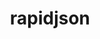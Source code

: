 ---
title: "rapidjson"
layout: cache
categories: [package, develop]
meta: {"compilers": ["gcc@11.4.0"], "num_specs": 11, "num_specs_by_stack": {"hep": 11, "root": 11}, "oss": ["ubuntu22.04"], "platforms": ["linux"], "stacks": ["hep", "root"], "targets": ["x86_64_v3"], "versions": ["1.2.0-2024-08-16"]}
spec_details: [{"compiler": "gcc@11.4.0", "hash": "7kqd2wtuzqxo4ggts5vxym5xvvq2dwg4", "os": "ubuntu22.04", "platform": "linux", "size": "-", "stacks": ["hep", "root"], "target": "x86_64_v3", "variants": ["build_system=cmake", "build_type=Release", "~doc", "generator=make", "~ipo", "patches:=ee123c7"], "versions": ["1.2.0-2024-08-16"]}, {"compiler": "gcc@11.4.0", "hash": "a6gxaqcddushcpoockbeidly3l3htg2u", "os": "ubuntu22.04", "platform": "linux", "size": "-", "stacks": ["hep", "root"], "target": "x86_64_v3", "variants": ["build_system=cmake", "build_type=Release", "~doc", "generator=make", "~ipo", "patches:=ee123c7"], "versions": ["1.2.0-2024-08-16"]}, {"compiler": "gcc@11.4.0", "hash": "aqc5rhr3vjgeljcnu4fsw2n6pvi3jshe", "os": "ubuntu22.04", "platform": "linux", "size": "-", "stacks": ["hep", "root"], "target": "x86_64_v3", "variants": ["build_system=cmake", "build_type=Release", "~doc", "generator=make", "~ipo", "patches:=ee123c7"], "versions": ["1.2.0-2024-08-16"]}, {"compiler": "gcc@11.4.0", "hash": "b52ftzsyhms23cco5hc3fn2ylnxcfpic", "os": "ubuntu22.04", "platform": "linux", "size": "-", "stacks": ["hep", "root"], "target": "x86_64_v3", "variants": ["build_system=cmake", "build_type=Release", "~doc", "generator=make", "~ipo", "patches:=ee123c7"], "versions": ["1.2.0-2024-08-16"]}, {"compiler": "gcc@11.4.0", "hash": "fpdevtmbvo54qbn6m34yfwh3ghimrvxf", "os": "ubuntu22.04", "platform": "linux", "size": "-", "stacks": ["hep", "root"], "target": "x86_64_v3", "variants": ["build_system=cmake", "build_type=Release", "~doc", "generator=make", "~ipo", "patches:=ee123c7"], "versions": ["1.2.0-2024-08-16"]}, {"compiler": "gcc@11.4.0", "hash": "jddnhnwsawtzbwtqjixcfeccwesr4j24", "os": "ubuntu22.04", "platform": "linux", "size": "-", "stacks": ["hep", "root"], "target": "x86_64_v3", "variants": ["build_system=cmake", "build_type=Release", "~doc", "generator=make", "~ipo", "patches:=ee123c7"], "versions": ["1.2.0-2024-08-16"]}, {"compiler": "gcc@11.4.0", "hash": "kp2cs5mjqeysi7bcufqnwq6ejqtushos", "os": "ubuntu22.04", "platform": "linux", "size": "-", "stacks": ["hep", "root"], "target": "x86_64_v3", "variants": ["build_system=cmake", "build_type=Release", "~doc", "generator=make", "~ipo", "patches:=ee123c7"], "versions": ["1.2.0-2024-08-16"]}, {"compiler": "gcc@11.4.0", "hash": "m4dqhovtpjqcdgrckmpegtlevdqjcq5t", "os": "ubuntu22.04", "platform": "linux", "size": "-", "stacks": ["hep", "root"], "target": "x86_64_v3", "variants": ["build_system=cmake", "build_type=Release", "~doc", "generator=make", "~ipo", "patches:=ee123c7"], "versions": ["1.2.0-2024-08-16"]}, {"compiler": "gcc@11.4.0", "hash": "mad6xaepkeg2f3ke5dol6isowcle4iw5", "os": "ubuntu22.04", "platform": "linux", "size": "-", "stacks": ["hep", "root"], "target": "x86_64_v3", "variants": ["build_system=cmake", "build_type=Release", "~doc", "generator=make", "~ipo", "patches:=ee123c7"], "versions": ["1.2.0-2024-08-16"]}, {"compiler": "gcc@11.4.0", "hash": "pkmn65glemouqwfit5mw45rlon2dpawz", "os": "ubuntu22.04", "platform": "linux", "size": "-", "stacks": ["hep", "root"], "target": "x86_64_v3", "variants": ["build_system=cmake", "build_type=Release", "~doc", "generator=make", "~ipo", "patches:=ee123c7"], "versions": ["1.2.0-2024-08-16"]}, {"compiler": "gcc@11.4.0", "hash": "zkdjnwlw6fi32375utt3mnhcjwrdt3xk", "os": "ubuntu22.04", "platform": "linux", "size": "-", "stacks": ["hep", "root"], "target": "x86_64_v3", "variants": ["build_system=cmake", "build_type=Release", "~doc", "generator=make", "~ipo", "patches:=ee123c7"], "versions": ["1.2.0-2024-08-16"]}]
---